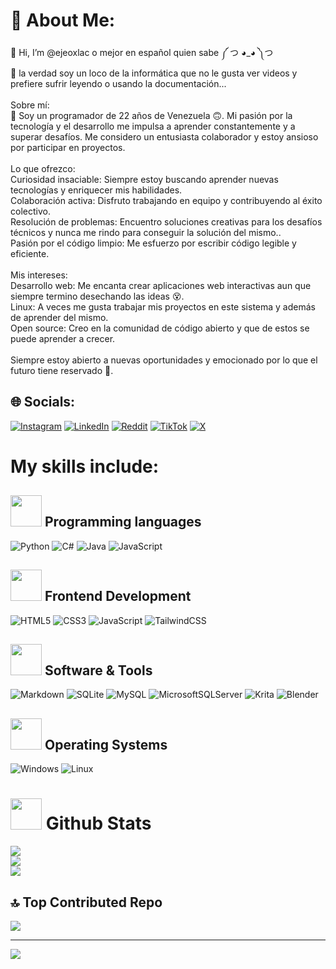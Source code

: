# 💫 About Me:
👋 Hi, I’m @ejeoxlac o mejor en español quien sabe ༼ つ ◕_◕ ༽つ<br>👀 la verdad soy un loco de la informática que no le gusta ver videos y prefiere sufrir leyendo o usando la documentación...<br><br>Sobre mí:<br>👋 Soy un programador de 22 años de Venezuela 🙃. Mi pasión por la tecnología y el desarrollo me impulsa a aprender constantemente y a superar desafíos. Me considero un entusiasta colaborador y estoy ansioso por participar en proyectos.<br><br>Lo que ofrezco:<br>Curiosidad insaciable: Siempre estoy buscando aprender nuevas tecnologías y enriquecer mis habilidades.<br>Colaboración activa: Disfruto trabajando en equipo y contribuyendo al éxito colectivo.<br>Resolución de problemas: Encuentro soluciones creativas para los desafíos técnicos y nunca me rindo para conseguir la solución del mismo..<br>Pasión por el código limpio: Me esfuerzo por escribir código legible y eficiente.<br><br>Mis intereses:<br>Desarrollo web: Me encanta crear aplicaciones web interactivas aun que siempre termino desechando las ideas 😵.<br>Linux: A veces me gusta trabajar mis proyectos en este sistema y además de aprender del mismo.<br>Open source: Creo en la comunidad de código abierto y que de estos se puede aprender a crecer.<br><br>Siempre estoy abierto a nuevas oportunidades y emocionado por lo que el futuro tiene reservado 🚀.

## 🌐 Socials:
[![Instagram](https://img.shields.io/badge/Instagram-%23E4405F.svg?logo=Instagram&logoColor=white)](https://instagram.com/ejeoxlac) [![LinkedIn](https://img.shields.io/badge/LinkedIn-%230077B5.svg?logo=linkedin&logoColor=white)](https://linkedin.com/in/ejeoxlac) [![Reddit](https://img.shields.io/badge/Reddit-%23FF4500.svg?logo=Reddit&logoColor=white)](https://reddit.com/user/Ejeoxlac) [![TikTok](https://img.shields.io/badge/TikTok-%23000000.svg?logo=TikTok&logoColor=white)](https://tiktok.com/@ejeoxlac) [![X](https://img.shields.io/badge/X-black.svg?logo=X&logoColor=white)](https://x.com/ejeoxlac) 

# My skills include:

## <picture> <img src = "https://github.com/7oSkaaa/7oSkaaa/blob/main/Images/Programming_Languages.gif?raw=true" width = 50px>  </picture> Programming languages

![Python](https://img.shields.io/badge/python-3670A0?style=for-the-badge&logo=python&logoColor=ffdd54) ![C#](https://img.shields.io/badge/c%23-%23239120.svg?style=for-the-badge&logo=csharp&logoColor=white) ![Java](https://img.shields.io/badge/java-%23ED8B00.svg?style=for-the-badge&logo=openjdk&logoColor=white) ![JavaScript](https://img.shields.io/badge/javascript-%23323330.svg?style=for-the-badge&logo=javascript&logoColor=%23F7DF1E)

## <picture> <img src = "https://github.com/7oSkaaa/7oSkaaa/blob/main/Images/Front_End.gif?raw=true" width = 50px>  </picture> Frontend Development

![HTML5](https://img.shields.io/badge/html5-%23E34F26.svg?style=for-the-badge&logo=html5&logoColor=white) ![CSS3](https://img.shields.io/badge/css3-%231572B6.svg?style=for-the-badge&logo=css3&logoColor=white) ![JavaScript](https://img.shields.io/badge/javascript-%23323330.svg?style=for-the-badge&logo=javascript&logoColor=%23F7DF1E) ![TailwindCSS](https://img.shields.io/badge/tailwindcss-%2338B2AC.svg?style=for-the-badge&logo=tailwind-css&logoColor=white)

## <picture> <img src = "https://github.com/7oSkaaa/7oSkaaa/blob/main/Images/Software_Tools.gif?raw=true" width = 50px>  </picture> Software & Tools

![Markdown](https://img.shields.io/badge/markdown-%23000000.svg?style=for-the-badge&logo=markdown&logoColor=white) ![SQLite](https://img.shields.io/badge/sqlite-%2307405e.svg?style=for-the-badge&logo=sqlite&logoColor=white) ![MySQL](https://img.shields.io/badge/mysql-%2300000f.svg?style=for-the-badge&logo=mysql&logoColor=white) ![MicrosoftSQLServer](https://img.shields.io/badge/Microsoft%20SQL%20Server-CC2927?style=for-the-badge&logo=microsoft%20sql%20server&logoColor=white) ![Krita](https://img.shields.io/badge/Krita-203759?style=for-the-badge&logo=krita&logoColor=EEF37B) ![Blender](https://img.shields.io/badge/blender-%23F5792A.svg?style=for-the-badge&logo=blender&logoColor=white)

## <picture> <img src = "https://github.com/7oSkaaa/7oSkaaa/blob/main/Images/OS.gif?raw=true" width = 50px>  </picture> Operating Systems

![Windows](https://img.shields.io/badge/Windows-0078D6?style=for-the-badge&logo=windows&logoColor=white) ![Linux](https://img.shields.io/badge/Linux-FCC624?style=for-the-badge&logo=linux&logoColor=black)

# <picture> <img src = "https://github.com/7oSkaaa/7oSkaaa/blob/main/Images/Statistics.gif?raw=true" width = 50px>  </picture> Github Stats
![](https://github-readme-stats.vercel.app/api?username=Ejeoxlac&theme=synthwave&hide_border=false&include_all_commits=false&count_private=true)<br/>
![](https://github-readme-streak-stats.herokuapp.com/?user=Ejeoxlac&theme=synthwave&hide_border=false)<br/>
![](https://github-readme-stats.vercel.app/api/top-langs/?username=Ejeoxlac&theme=synthwave&hide_border=false&include_all_commits=false&count_private=true&layout=compact)

## 🔝 Top Contributed Repo
![](https://github-contributor-stats.vercel.app/api?username=Ejeoxlac&limit=5&theme=synthwave&combine_all_yearly_contributions=true)

---
[![](https://visitcount.itsvg.in/api?id=Ejeoxlac&icon=0&color=1)](https://visitcount.itsvg.in)

<!-- Proudly created with GPRM ( https://gprm.itsvg.in ) -->
